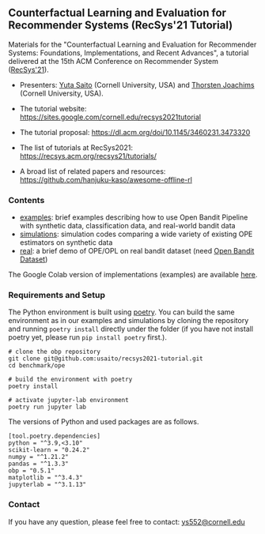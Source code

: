 ## Counterfactual Learning and Evaluation for Recommender Systems (RecSys'21 Tutorial)

Materials for the "Counterfactual Learning and Evaluation for Recommender Systems: Foundations, Implementations, and Recent Advances", a tutorial delivered at the 15th ACM Conference on Recommender System ([RecSys'21](https://recsys.acm.org/recsys21/)).

- Presenters: [Yuta Saito](https://usaito.github.io/) (Cornell University, USA) and [Thorsten Joachims](https://www.cs.cornell.edu/people/tj/) (Cornell University, USA).

- The tutorial website: https://sites.google.com/cornell.edu/recsys2021tutorial
- The tutorial proposal: https://dl.acm.org/doi/10.1145/3460231.3473320
- The list of tutorials at RecSys2021: https://recsys.acm.org/recsys21/tutorials/
- A broad list of related papers and resources: https://github.com/hanjuku-kaso/awesome-offline-rl


### Contents

- [examples](./examples): brief examples describing how to use Open Bandit Pipeline with synthetic data, classification data, and real-world bandit data
- [simulations](./simulations): simulation codes comparing a wide variety of existing OPE estimators on synthetic data
- [real](./real): a brief demo of OPE/OPL on real bandit dataset (need [Open Bandit Dataset](https://research.zozo.com/data.html))
<!-- - [slides](./slides): tutorial slides -->

The Google Colab version of implementations (examples) are available [here](https://drive.google.com/drive/folders/1P3IPoFhVQ0n19EU5PCF_ZfkxRdpTJnJa?usp=sharing).

### Requirements and Setup

The Python environment is built using [poetry](https://github.com/python-poetry/poetry). You can build the same environment as in our examples and simulations by cloning the repository and running `poetry install` directly under the folder (if you have not install poetry yet, please run `pip install poetry` first.).

```
# clone the obp repository
git clone git@github.com:usaito/recsys2021-tutorial.git
cd benchmark/ope

# build the environment with poetry
poetry install

# activate jupyter-lab environment
poetry run jupyter lab
```

The versions of Python and used packages are as follows.
```
[tool.poetry.dependencies]
python = "^3.9,<3.10"
scikit-learn = "0.24.2"
numpy = "^1.21.2"
pandas = "^1.3.3"
obp = "0.5.1"
matplotlib = "^3.4.3"
jupyterlab = "^3.1.13"
```

### Contact
If you have any question, please feel free to contact: ys552@cornell.edu
